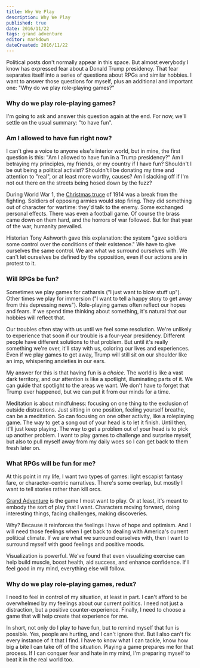 ```yaml
---
title: Why We Play
description: Why We Play
published: true
date: 2016/11/22
tags: grand adventure
editor: markdown
dateCreated: 2016/11/22
---
```


Political posts don't normally appear in this space.
But almost everybody I know has expressed fear about a Donald Trump presidency.
That fear separates itself into a series of questions about RPGs and similar hobbies.
I want to answer those questions for myself,
plus an additional and important one: "Why do we play role-playing games?"

<!-- more -->

### Why do we play role-playing games?

I'm going to ask and answer this question again at the end.
For now, we'll settle on the usual summary: "to have fun".

### Am I allowed to have fun right now?

I can't give a voice to anyone else's interior world, but in mine,
the first question is this:
"Am I allowed to have fun in a Trump presidency?"
Am I betraying my principles, my friends, or my country if I have fun?
Shouldn't I be out being a political activist?
Shouldn't I be donating my time and attention to "real", or at least more worthy, causes?
Am I slacking off if I'm not out there on the streets being hosed down by the fuzz?

During World War 1, the [Christmas truce] of 1914 was a break from the fighting.
Soldiers of opposing armies would stop firing.
They did something out of character for wartime: they'd talk to the enemy.
Some exchanged personal effects.
There was even a football game.
Of course the brass came down on them hard, and the horrors of war followed.
But for that year of the war, humanity prevailed.

Historian Tony Ashworth gave this explanation:
the system "gave soldiers some control over the conditions of their existence."
We have to give ourselves the same control.
We are what we surround ourselves with.
We can't let ourselves be defined by the opposition,
even if our actions are in protest to it.

### Will RPGs be fun?

Sometimes we play games for catharsis ("I just want to blow stuff up").
Other times we play for immersion ("I want to tell a happy story to get away from this depressing news").
Role-playing games often reflect our hopes and fears.
If we spend time thinking about something,
it's natural that our hobbies will reflect that.

Our troubles often stay with us until we feel some resolution.
We're unlikely to experience that soon if our trouble is a four-year presidency.
Different people have different solutions to that problem.
But until it's really something we're over, it'll stay with us, coloring our lives and experiences.
Even if we play games to get away, Trump will still sit on our shoulder like an imp, whispering anxieties in our ears.

My answer for this is that having fun is a *choice*.
The world is like a vast dark territory, and our attention is like a spotlight, illuminating parts of it.
We can guide that spotlight to the areas we want.
We don't have to forget that Trump ever happened,
but we can put it from our minds for a time.

Meditation is about mindfulness: focusing on one thing to the exclusion of outside distractions.
Just sitting in one position, feeling yourself breathe, can be a meditation.
So can focusing on one other activity, like a roleplaying game.
The way to get a song out of your head is to let it finish.
Until then, it'll just keep playing.
The way to get a problem out of your head is to pick up another problem.
I want to play games to challenge and surprise myself,
but also to pull myself away from my daily woes so I can get back to them fresh later on.

### What RPGs will be fun for me?

At this point in my life,
I want two types of games: light escapist fantasy fare,
or character-centric narratives.
There's some overlap, but mostly I want to tell stories rather than kill orcs.

[Grand Adventure] is the game I most want to play.
Or at least, it's meant to embody the sort of play that I want.
Characters moving forward, doing interesting things,
facing challenges, making discoveries.

Why?
Because it reinforces the feelings I have of hope and optimism.
And I will need those feelings when I get back to dealing with America's current political climate.
If we are what we surround ourselves with,
then I want to surround myself with good feelings and positive moods.

Visualization is powerful.
We've found that even visualizing exercise can help build muscle,
boost health, aid success, and enhance confidence.
If I feel good in my mind, everything else will follow.

### Why do we play role-playing games, redux?

I need to feel in control of my situation, at least in part.
I can't afford to be overwhelmed by my feelings about our current politics.
I need not just a distraction, but a positive counter-experience.
Finally, I need to choose a game that will help create that experience for me.

In short, not only do I play to have fun,
but to remind myself that fun is possible.
Yes, people are hurting, and I can't ignore that.
But I also can't fix every instance of it that I find.
I have to know what I can tackle, know how big a bite I can take off of the situation.
Playing a game prepares me for that process.
If I can conquer fear and hate in my mind,
I'm preparing myself to beat it in the real world too.

[Christmas truce]: https://en.wikipedia.org/wiki/Christmas_truce
[Grand Adventure]: http://peppermile.com/grand-adventure.html
